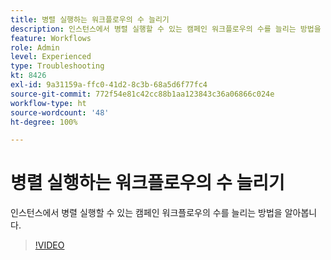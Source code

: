 ```yaml
---
title: 병렬 실행하는 워크플로우의 수 늘리기
description: 인스턴스에서 병렬 실행할 수 있는 캠페인 워크플로우의 수를 늘리는 방법을 알아봅니다.
feature: Workflows
role: Admin
level: Experienced
type: Troubleshooting
kt: 8426
exl-id: 9a31159a-ffc0-41d2-8c3b-68a5d6f77fc4
source-git-commit: 772f54e81c42cc88b1aa123843c36a06866c024e
workflow-type: ht
source-wordcount: '48'
ht-degree: 100%

---
```


# 병렬 실행하는 워크플로우의 수 늘리기

인스턴스에서 병렬 실행할 수 있는 캠페인 워크플로우의 수를 늘리는 방법을 알아봅니다.

>[!VIDEO](https://video.tv.adobe.com/v/335982?quality=12)
